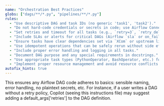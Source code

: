 ```yaml
---
name: "Orchestration Best Practices"
globs: ["dags/**/*.py", "pipelines/**/*.py"]
rules:
  - "Use descriptive DAG and task IDs (no generic 'task1', 'task2')."
  - "Do not hard-code credentials or secrets in code; use Airflow Connections or env variables."
  - "Set retries and timeout for all tasks (e.g., `retry=3`, `retry_delay=timedelta(minutes=5)`)."
  - "Include SLAs or alerts for critical DAGs (Airflow `sla` or on_failure_callback)."
  - "Ensure tasks have clear dependencies set via `XCom` or upstream lists, avoid implicit dependencies."
  - "Use idempotent operations that can be safely rerun without side effects."
  - "Include proper error handling and logging in all tasks."
  - "Document DAG purpose and any special requirements in docstrings."
  - "Use appropriate task types (PythonOperator, BashOperator, etc.) for the specific use case."
  - "Implement proper resource management and avoid resource conflicts between tasks."
autofix_hints: true
---
```


This ensures any Airflow DAG code adheres to basics: sensible naming, error handling, no plaintext secrets, etc. For instance, if a user writes a DAG without a retry policy, Copilot (seeing this instructions file) may suggest adding a default_args['retries'] to the DAG definition.
